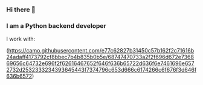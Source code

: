 ### Hi there 👋

### I am a Python backend developer


I work with:

(https://camo.githubusercontent.com/e77c62827b31450c57b162f2c71616b24adaff4173792cf8bbec7b4b835b0b5e/68747470733a2f2f696d672e736869656c64732e696f2f62616467652f646f636b65722d636f6e7461696e6572732d2532333234393645443f7374796c653d666c6174266c6f676f3d646f636b6572)

<!--
**Raa78/Raa78** is a ✨ _special_ ✨ repository because its `README.md` (this file) appears on your GitHub profile.

Here are some ideas to get you started:

- 🔭 I’m currently working on ...
- 🌱 I’m currently learning ...
- 👯 I’m looking to collaborate on ...
- 🤔 I’m looking for help with ...
- 💬 Ask me about ...
- 📫 How to reach me: ...
- 😄 Pronouns: ...
- ⚡ Fun fact: ...
-->
